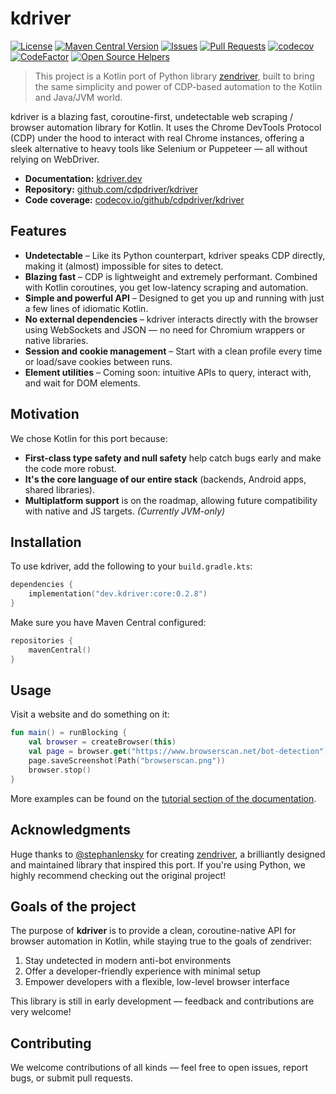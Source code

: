 # kdriver

[![License](https://img.shields.io/github/license/cdpdriver/kdriver)](LICENSE)
[![Maven Central Version](https://img.shields.io/maven-central/v/dev.kdriver/core)](https://klibs.io/project/cdpdriver/kdriver)
[![Issues](https://img.shields.io/github/issues/cdpdriver/kdriver)]()
[![Pull Requests](https://img.shields.io/github/issues-pr/cdpdriver/kdriver)]()
[![codecov](https://codecov.io/github/cdpdriver/kdriver/branch/main/graph/badge.svg?token=F7K641TYFZ)](https://codecov.io/github/cdpdriver/kdriver)
[![CodeFactor](https://www.codefactor.io/repository/github/cdpdriver/kdriver/badge)](https://www.codefactor.io/repository/github/cdpdriver/kdriver)
[![Open Source Helpers](https://www.codetriage.com/cdpdriver/kdriver/badges/users.svg)](https://www.codetriage.com/cdpdriver/kdriver)

> This project is a Kotlin port of Python library [zendriver](https://github.com/cdpdriver/zendriver), built to bring
> the same simplicity and power of CDP-based automation to the Kotlin and Java/JVM world.

kdriver is a blazing fast, coroutine-first, undetectable web scraping / browser automation library for Kotlin. It uses
the Chrome DevTools Protocol (CDP) under the hood to interact with real Chrome instances, offering a sleek alternative
to heavy tools like Selenium or Puppeteer — all without relying on WebDriver.

* **Documentation:** [kdriver.dev](https://kdriver.dev)
* **Repository:** [github.com/cdpdriver/kdriver](https://github.com/cdpdriver/kdriver)
* **Code coverage:** [codecov.io/github/cdpdriver/kdriver](https://codecov.io/github/cdpdriver/kdriver)

## Features

* **Undetectable** – Like its Python counterpart, kdriver speaks CDP directly, making it (almost) impossible for sites
  to detect.
* **Blazing fast** – CDP is lightweight and extremely performant. Combined with Kotlin coroutines, you get low-latency
  scraping and automation.
* **Simple and powerful API** – Designed to get you up and running with just a few lines of idiomatic Kotlin.
* **No external dependencies** – kdriver interacts directly with the browser using WebSockets and JSON — no need for
  Chromium wrappers or native libraries.
* **Session and cookie management** – Start with a clean profile every time or load/save cookies between runs.
* **Element utilities** – Coming soon: intuitive APIs to query, interact with, and wait for DOM elements.

## Motivation

We chose Kotlin for this port because:

* **First-class type safety and null safety** help catch bugs early and make the code more robust.
* **It's the core language of our entire stack** (backends, Android apps, shared libraries).
* **Multiplatform support** is on the roadmap, allowing future compatibility with native and JS targets. *(Currently
  JVM-only)*

## Installation

To use kdriver, add the following to your `build.gradle.kts`:

```kotlin
dependencies {
    implementation("dev.kdriver:core:0.2.8")
}
```

Make sure you have Maven Central configured:

```kotlin
repositories {
    mavenCentral()
}
```

## Usage

Visit a website and do something on it:

```kotlin
fun main() = runBlocking {
    val browser = createBrowser(this)
    val page = browser.get("https://www.browserscan.net/bot-detection")
    page.saveScreenshot(Path("browserscan.png"))
    browser.stop()
}
```

More examples can be found on the [tutorial section of the documentation](https://kdriver.dev/tutorials/).

## Acknowledgments

Huge thanks to [@stephanlensky](https://github.com/stephanlensky) for
creating [zendriver](https://github.com/cdpdriver/zendriver), a brilliantly designed and maintained library that
inspired this port.
If you're using Python, we highly recommend checking out the original project!

## Goals of the project

The purpose of **kdriver** is to provide a clean, coroutine-native API for browser automation in Kotlin, while staying
true to the goals of zendriver:

1. Stay undetected in modern anti-bot environments
2. Offer a developer-friendly experience with minimal setup
3. Empower developers with a flexible, low-level browser interface

This library is still in early development — feedback and contributions are very welcome!

## Contributing

We welcome contributions of all kinds — feel free to open issues, report bugs, or submit pull requests.
